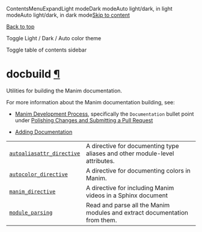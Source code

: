ContentsMenuExpandLight modeDark modeAuto light/dark, in light modeAuto light/dark, in dark mode[Skip to content](https://docs.manim.community/en/stable/reference/manim.utils.docbuild.html#furo-main-content)

[Back to top](https://docs.manim.community/en/stable/reference/manim.utils.docbuild.html#)

Toggle Light / Dark / Auto color theme

Toggle table of contents sidebar

# docbuild [¶](https://docs.manim.community/en/stable/reference/manim.utils.docbuild.html\#module-manim.utils.docbuild "Link to this heading")

Utilities for building the Manim documentation.

For more information about the Manim documentation building, see:

- [Manim Development Process](https://docs.manim.community/en/stable/contributing/development.html), specifically the `Documentation`
bullet point under [Polishing Changes and Submitting a Pull Request](https://docs.manim.community/en/stable/contributing/development.html#polishing-changes-and-submitting-a-pull-request)

- [Adding Documentation](https://docs.manim.community/en/stable/contributing/docs.html)


|     |     |
| --- | --- |
| [`autoaliasattr_directive`](https://docs.manim.community/en/stable/reference/manim.utils.docbuild.autoaliasattr_directive.html#module-manim.utils.docbuild.autoaliasattr_directive "manim.utils.docbuild.autoaliasattr_directive") | A directive for documenting type aliases and other module-level attributes. |
| [`autocolor_directive`](https://docs.manim.community/en/stable/reference/manim.utils.docbuild.autocolor_directive.html#module-manim.utils.docbuild.autocolor_directive "manim.utils.docbuild.autocolor_directive") | A directive for documenting colors in Manim. |
| [`manim_directive`](https://docs.manim.community/en/stable/reference/manim.utils.docbuild.manim_directive.html#module-manim.utils.docbuild.manim_directive "manim.utils.docbuild.manim_directive") | A directive for including Manim videos in a Sphinx document |
| [`module_parsing`](https://docs.manim.community/en/stable/reference/manim.utils.docbuild.module_parsing.html#module-manim.utils.docbuild.module_parsing "manim.utils.docbuild.module_parsing") | Read and parse all the Manim modules and extract documentation from them. |